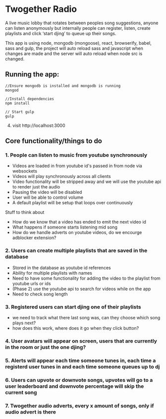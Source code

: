 # Twogether Radio
A live music lobby that rotates between peoples song suggestions, anyone can listen anonymously but internally people can register, listen, create playlists and click ‘start djing’ to queue up their songs.

This app is using node, mongodb (mongoose), react, browserify, babel, sass and gulp, the project will auto reload sass and javascript when changes are made and the server will auto reload when node src is changed.

## Running the app:

	//Ensure mongodb is installed and mongodb is running
	mongod

	//Install dependencies
	npm install

	// Start gulp
	gulp

4. visit http://localhost:3000

## Core functionality/things to do

### 1. People can listen to music from youtube synchronously 
- Videos are loaded in from youtube id's passed in from node via websockets
- Videos will play synchronously across all clients
- Video functionality will be stripped away and we will use the youtube api to render just the audio
- Pausing the video will be disabled
- User will be able to control volume
- A default playlist will be setup that loops over continuously

Stuff to think about
- How do we know that a video has ended to emit the next video id
- What happens if someone starts listening mid song
- How do we handle adverts on youtube videos, do we encourge adblocker extension?

### 2. Users can create multiple playlists that are saved in the database
- Stored in the database as youtube id references
- Ability for multiple playlists with names
- Need to have some functionality for adding the video to the playlist from youtube urls or ids
- (Phase 2) use the youtube api to search for videos while on the app
- Need to check song length

### 3. Registered users can start djing one of their playlists
- we need to track what there last song was, can they choose which song plays next?
- how does this work, where does it go when they click button?

### 4. User avatars will appear on screen, users that are currently in the room or just the one djing?

### 5. Alerts will appear each time someone tunes in, each time a registerd user tunes in and each time someone queues up to dj

### 6. Users can upvote or downvote songs, upvotes will go to a user leaderboard and downvote percentage will skip the current song

### 7. Twogether audio adverts, every x amount of songs, only if audio advert is there